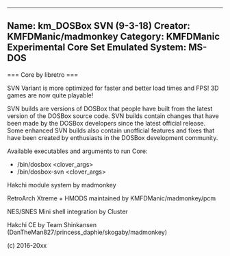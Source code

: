 -----------------------
Name: km_DOSBox SVN (9-3-18)
Creator: KMFDManic/madmonkey
Category: KMFDManic Experimental Core Set
Emulated System: MS-DOS
-----------------------
=== Core by libretro ===

SVN Variant is more optimized for faster and better load times and FPS!  3D games are now quite playable!

SVN builds are versions of DOSBox that people have built from the latest version of the DOSBox source code. SVN builds contain changes that have been made by the DOSBox developers since the latest official release. Some enhanced SVN builds also contain unofficial features and fixes that have been created by enthusiasts in the DOSBox development community.

Available executables and arguments to run Core:
- /bin/dosbox <rom> <clover_args>
- /bin/dosbox-svn <rom> <clover_args>

Hakchi module system by madmonkey

RetroArch Xtreme + HMODS maintained by KMFDManic/madmonkey/pcm

NES/SNES Mini shell integration by Cluster

Hakchi CE by Team Shinkansen (DanTheMan827/princess_daphie/skogaby/madmonkey)

(c) 2016-20xx
